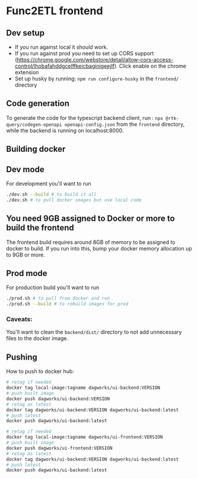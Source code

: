 # Func2ETL frontend

## Dev setup

- If you run against local it should work.
- If you run against prod you need to set up CORS support (https://chrome.google.com/webstore/detail/allow-cors-access-control/lhobafahddgcelffkeicbaginigeejlf). Click enable on the chrome extension
- Set up husky by running: `npm run configure-husky` in the `frontend/` directory

## Code generation

To generate the code for the typescript backend client, run : `npx @rtk-query/codegen-openapi openapi-config.json` from
the `frontend` directory, while the backend is running on localhost:8000.


## Building docker
## Dev mode
For development you'll want to run

```bash
./dev.sh --build # to build it all
./dev.sh # to pull docker images but use local code
```
## You need 9GB assigned to Docker or more to build the frontend
The frontend build requires around 8GB of memory to be assigned to docker to build.
If you run into this, bump your docker memory allocation up to 9GB or more.


## Prod mode
For production build you'll want to run

```bash
./prod.sh # to pull from docker and run
./prod.sh --build # to rebuild images for prod
```
### Caveats:
You'll want to clean the `backend/dist/` directory to not add unnecessary files to the docker image.


## Pushing
How to push to docker hub:
```bash
# retag if needed
docker tag local-image:tagname dagworks/ui-backend:VERSION
# push built image
docker push dagworks/ui-backend:VERSION
# retag as latest
docker tag dagworks/ui-backend:VERSION dagworks/ui-backend:latest
# push latest
docker push dagworks/ui-backend:latest
```

```bash
# retag if needed
docker tag local-image:tagname dagworks/ui-frontend:VERSION
# push built image
docker push dagworks/ui-frontend:VERSION
# retag as latest
docker tag dagworks/ui-backend:VERSION dagworks/ui-backend:latest
# push latest
docker push dagworks/ui-backend:latest
```
